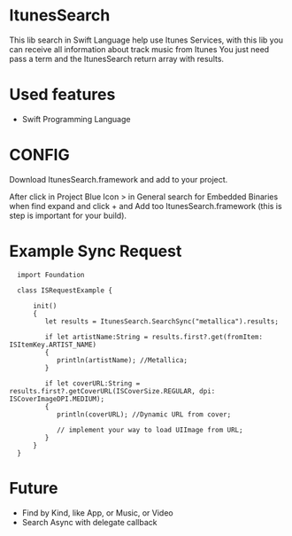 # ItunesSearch

This lib search in Swift Language help use Itunes Services, with this lib you can receive all information about track music from Itunes
You just need pass a term and the ItunesSearch return array with results.

# Used features
* Swift Programming Language

# CONFIG 

Download ItunesSearch.framework and add to your project.

After click in Project Blue Icon > in General search for Embedded Binaries when find expand and click + and Add too ItunesSearch.framework (this is step is important for your build).

# Example Sync Request

```
  import Foundation

  class ISRequestExample {

      init()
      {
         let results = ItunesSearch.SearchSync("metallica").results;
         
         if let artistName:String = results.first?.get(fromItem: ISItemKey.ARTIST_NAME)
         {
            println(artistName); //Metallica;
         }
         
         if let coverURL:String = results.first?.getCoverURL(ISCoverSize.REGULAR, dpi: ISCoverImageDPI.MEDIUM);
         {
            println(coverURL); //Dynamic URL from cover;
            
            // implement your way to load UIImage from URL;
         }
      }
  }

```

# Future
* Find by Kind, like App, or Music, or Video
* Search Async with delegate callback
